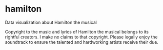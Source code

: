 # hamilton
Data visualization about Hamilton the musical

Copyright to the music and lyrics of Hamilton the musical belongs to its rightful creators. I make no claims to that copyright. Please legally enjoy the soundtrack to ensure the talented and hardworking artists receive their due.  